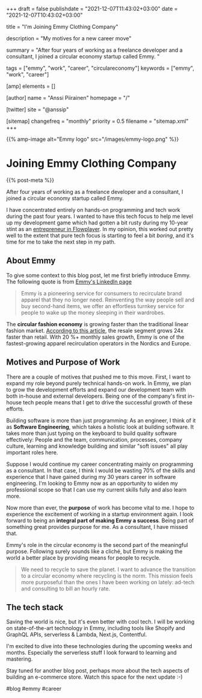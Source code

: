 +++
draft = false
publishdate = "2021-12-07T11:43:02+03:00"
date = "2021-12-07T10:43:02+03:00"

title = "I'm Joining Emmy Clothing Company"

description = "My motives for a new career move"

summary = "After four years of working as a freelance developer and a consultant, I joined a circular economy startup called Emmy. "

tags = ["emmy", "work", "career", "circulareconomy"]
keywords = ["emmy", "work", "career"]

[amp]
    elements = []

[author]
    name = "Anssi Piirainen"
    homepage = "/"

[twitter]
    site = "@anssip"

[sitemap]
    changefreq = "monthly"
    priority = 0.5
    filename = "sitemap.xml"
+++

{{% amp-image alt="Emmy logo" src="/images/emmy-logo.png" %}}

# Joining Emmy Clothing Company

{{% post-meta %}}

After four years of working as a freelance developer and a consultant, I joined a circular economy startup called Emmy. 

I have concentrated entirely on hands-on programming and tech work during the past four years. I wanted to have this tech focus to help me level up my development game which had gotten a bit rusty during my 10-year stint as an [entrepreneur in Flowplayer](https://anssipiirainen.com/post/leavingflow/). In my opinion, this worked out pretty well to the extent that pure tech focus is starting to feel a bit _boring_, and it's time for me to take the next step in my path.

## About Emmy

To give some context to this blog post, let me first briefly introduce Emmy. The following quote is from [Emmy's LinkedIn page](https://www.linkedin.com/company/emmy-clothing-company/)

> Emmy is a pioneering service for consumers to recirculate brand apparel that they no longer need. Reinventing the way people sell and buy second-hand items, we offer an effortless turnkey service for people to wake up the money sleeping in their wardrobes.

The **circular fashion economy** is growing faster than the traditional linear fashion market. [According to this article](https://www.therobinreport.com/the-circular-fashion-future/), the resale segment grows 24x faster than retail. With 20 %+ monthly sales growth, Emmy is one of the fastest-growing apparel recirculation operators in the Nordics and Europe.

## Motives and Purpose of Work 

There are a couple of motives that pushed me to this move. First, I want to expand my role beyond purely technical hands-on work. In Emmy, we plan to grow the development efforts and expand our development team with both in-house and external developers. Being one of the company's first in-house tech people means that I get to drive the successful growth of these efforts.  

Building software is more than just programming: As an engineer, I think of it as **Software Engineering**, which takes a holistic look at building software. It takes more than just typing on the keyboard to build quality software effectively: People and the team, communication, processes, company culture, learning and knowledge building and similar "soft issues" all play important roles here.

Suppose I would continue my career concentrating mainly on programming as a consultant. In that case, I think I would be wasting 70% of the skills and experience that I have gained during my 30 years career in software engineering. I'm looking to Emmy now as an opportunity to widen my professional scope so that I can use my current skills fully and also learn more.

Now more than ever, the **purpose** of work has become vital to me. I hope to experience the excitement of working in a startup environment again. I look forward to being an **integral part of making Emmy a success**. Being part of something great provides purpose for me. As a consultant, I have missed that.

Emmy's role in the circular economy is the second part of the meaningful purpose. Following surely sounds like a cliché, but Emmy is making the world a better place by providing means for people to recycle. 

> We need to recycle to save the planet. I want to advance the transition to a circular economy where recycling is the norm. This mission feels more purposeful than the ones I have been working on lately: ad-tech and consulting to bill an hourly rate.

## The tech stack

Saving the world is nice, but it's even better with cool tech. I will be working on state-of-the-art technology in Emmy, including tools like Shopify and GraphQL APIs, serverless & Lambda, Next.js, Contentful. 

I'm excited to dive into these technologies during the upcoming weeks and months. Especially the serverless stuff I look forward to learning and mastering.

Stay tuned for another blog post, perhaps more about the tech aspects of building an e-commerce store. Watch this space for the next update :-)

#blog #emmy #career
